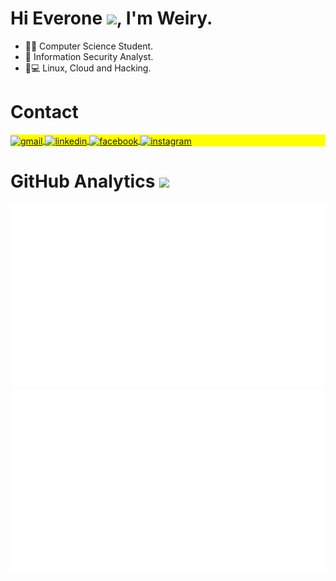 # Hi Everone <img src="https://raw.githubusercontent.com/kaueMarques/kaueMarques/master/hi.gif" width="30px">, I'm Weiry.
   - 👨‍🎓 Computer Science Student.
   - 💼 Information Security Analyst.
   - 💖💻 Linux, Cloud and Hacking.

# Contact 

<p align="left" style="background:yellow">
  
   <a href="mailto:weirygon@gmail.com" target="_blank">
      <img align="center" src="https://img.shields.io/badge/weirygon-FFFFFF?style=flat&logo=gmail" alt="gmail"/>  
   </a>
  
  <a href="https://www.linkedin.com/in/weirygon/" target="_blank">
      <img align="center" src="https://img.shields.io/badge/weirygon-0e76a8?style=flat&logo=linkedin" alt="linkedin"/>  
   </a>
  
   <a href="https://www.facebook.com/weiry.goncalves/" target="_blank">
      <img align="center" src="https://img.shields.io/badge/Weiry Gonçalves-FFFFFF?style=flat&logo=facebook" alt="facebook"/>  
   </a>
   
   <a href="https://www.instagram.com/weirygon/" target="_blank">
      <img align="center" src="https://img.shields.io/badge/weirygon-FFFFFF?style=flat&logo=instagram" alt="instagram"/>  
   </a>

</p>

# GitHub Analytics <img src="https://c.tenor.com/T-pW4c5b4y0AAAAj/gofourward-webdesign.gif" width="25px" >

   ![](https://github.com/weirygon/Stats/blob/master/generated/overview.svg#gh-dark-mode-only)
   ![](https://github.com/weirygon/Stats/blob/master/generated/languages.svg#gh-dark-mode-only)
   
   

